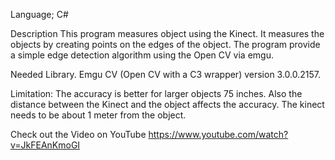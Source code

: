 Language; C#

Description
This program measures object using the Kinect.  It measures the objects by creating points
on the edges of the object.  The program provide a simple edge detection algorithm using the 
Open CV via emgu.

Needed Library.
Emgu CV (Open CV with a C3 wrapper) version 3.0.0.2157.


Limitation:
The accuracy is better for larger objects 75 inches.  Also the distance between the Kinect
and the object affects the accuracy.  The kinect needs to be about 1 meter from the object.

Check out the Video on YouTube
https://www.youtube.com/watch?v=JkFEAnKmoGI